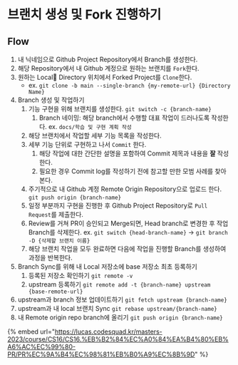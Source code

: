 # 브랜치 생성 및 Fork 진행하기

## Flow

1. 내 닉네임으로 Github Project Repository에서 Branch를 생성한다.
2. 해당 Repository에서 내 Github 계정으로 원하는 브랜치를 `Fork`한다.
3. 원하는 Local Directory 위치에서 Forked Project를 `Clone`한다.
   * ex. `git clone -b main --single-branch {my-remote-url} {Directory Name}`
4. Branch 생성 및 작업하기&#x20;
   1. 기능 구현을 위해 브랜치를 생성한다. `git switch -c {branch-name}`
      1. Branch 네이밍: 해당 branch에서 수행할 대표 작업이 드러나도록 작성한다. ex. `docs/학습 및 구현 계획 작성`
   2. 해당 브랜치에서 작업할 세부 기능 목록을 작성한다.
   3. 세부 기능 단위로 구현하고 나서 `Commit` 한다.
      1. 해당 작업에 대한 간단한 설명을 포함하여 Commit 제목과 내용을 **잘** 작성한다.
      2. 필요한 경우 Commit log를 작성하기 전에 참고할 만한 모범 사례를 찾아본다.
   4. 주기적으로 내 Github 계정 Remote Origin Repository으로 업로드 한다. `git push origin {branch-name}`
   5. 일정 부분까지 구현을 진행한 후 Github Project Repository로 `Pull Request`를 제출한다.
   6. Review를 거쳐 PR이 승인되고 Merge되면, Head branch로 변경한 후 작업 Branch를 삭제한다. ex. `git switch {head-branch-name}` -> `git branch -D {삭제할 브랜치 이름}`
   7. 해당 브랜치 작업을 모두 완료하면 다음에 작업을 진행할 Branch를 생성하여 과정을 반복한다.
5. Branch Sync를 위해 내 Local 저장소에 base 저장소 최초 등록하기
   1. 등록된 저장소 확인하기 `git remote -v`
   2. upstream 등록하기 `git remote add -t {branch-name} upstream {base-remote-url}`
6. upstream과 branch 정보 업데이트하기 `git fetch upstream {branch-name}`
7. upstream과 내 local 브랜치 Sync `git rebase upstream/{branch-name}`
8. 내 Remote origin repo branch에 올리기 `git push origin {branch-name}`

{% embed url="https://lucas.codesquad.kr/masters-2023/course/CS16/CS16.%EB%B2%84%EC%A0%84%EA%B4%80%EB%A6%AC%EC%99%80-PR/PR%EC%9A%B4%EC%98%81%EB%B0%A9%EC%8B%9D" %}
